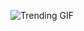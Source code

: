 
<!-- GIF_SECTION -->
![Trending GIF](https://media4.giphy.com/media/v1.Y2lkPThiYjIxNzcycjdnNHBmNWdzY3g1ODdqbjBmbnhudm12enEweHd1dmh3bnpobHd1biZlcD12MV9naWZzX3NlYXJjaCZjdD1n/7erBV7JsTvPuU/giphy.gif)
<!-- END_GIF_SECTION -->
